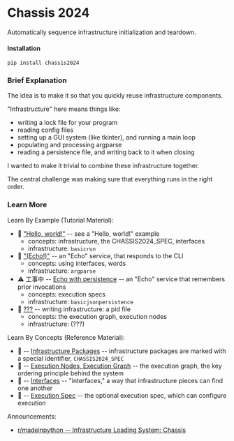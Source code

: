 

# Chassis 2024

Automatically sequence infrastructure initialization and teardown.

#### Installation

```
pip install chassis2024
```

### Brief Explanation

The idea is to make it so that you quickly reuse infrastructure components.

"Infrastructure" here means things like:
* writing a lock file for your program
* reading config files
* setting up a GUI system (like tkinter), and running a main loop
* populating and processing argparse
* reading a persistence file, and writing back to it when closing

I wanted to make it trivial to combine these infrastructure together.

The central challenge was making sure that everything runs in the right order.


### Learn More

Learn By Example (Tutorial Material):
* 🙆 ["Hello, world!"](ex_10_helloworld.md) -- see a "Hello, world!" example
  * concepts: infrastructure, the CHASSIS2024_SPEC, interfaces
  * infrastructure: ```basicrun```
* 🙆 ["(Echo!)"](ex_20_echo.md) -- an "Echo" service, that responds to the CLI
  * concepts: using interfaces, words
  * infrastructure: ```argparse```
* ⚠ 工事中 -- [Echo with persistence](ex_30_echo2.md) -- an "Echo" service that remembers prior invocations
  * concepts: execution specs
  * infrastructure: ```basicjsonpersistence```
* 🙅 [???](ex_50_writing.md) -- writing infrastructure: a pid file
  * concepts: the execution graph, execution nodes
  * infrastructure: (???)

Learn By Concepts (Reference Material):
* 🙅 -- [Infrastructure Packages](ref_chassis2024spec.md) -- infrastructure packages are marked with a special identifier, ```CHASSIS2024_SPEC```
* 🙅 -- [Execution Nodes, Execution Graph](ref_executionnode.md) -- the execution graph, the key ordering principle behind the system
* 🙅 -- [Interfaces](ref_interfaces.md) -- "interfaces," a way that infrastructure pieces can find one another
* 🙅 -- [Execution Spec](ref_executionspec.md) -- the optional execution spec, which can configure execution

Announcements:
* [r/madeinpython -- Infrastructure Loading System: Chassis](https://www.reddit.com/r/madeinpython/comments/1ae8h3c/infrastructure_loading_system_chassis/)
